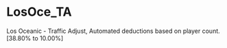 # LosOce_TA
Los Oceanic - Traffic Adjust, Automated deductions based on player count. [38.80% to 10.00%]
